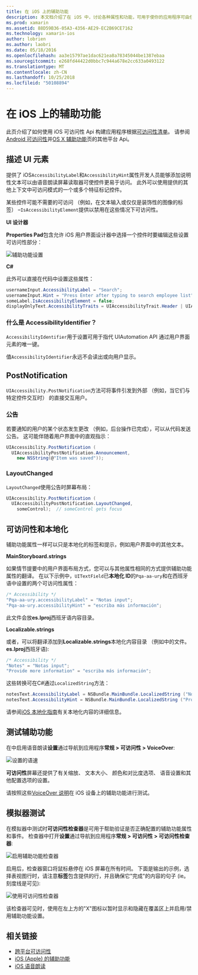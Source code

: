 ```yaml
---
title: 在 iOS 上的辅助功能
description: 本文档介绍了在 iOS 中，讨论各种属性和功能，可用于使你的应用程序可由任意数量的用户尽可能可访问性。
ms.prod: xamarin
ms.assetid: 88D59B36-05A3-4356-AE29-EC2B69CE7162
ms.technology: xamarin-ios
author: lobrien
ms.author: laobri
ms.date: 05/18/2016
ms.openlocfilehash: aa3e15797ae1dac621ea8a78345044be1387ebaa
ms.sourcegitcommit: e268fd44422d0bbc7c944a678e2cc633a0493122
ms.translationtype: MT
ms.contentlocale: zh-CN
ms.lasthandoff: 10/25/2018
ms.locfileid: "50108894"
---
```

# <a name="accessibility-on-ios"></a>在 iOS 上的辅助功能

此页介绍了如何使用 iOS 可访问性 Api 构建应用程序根据[可访问性清单](~/cross-platform/app-fundamentals/accessibility.md)。
请参阅[Android 可访问性](~/android/app-fundamentals/accessibility.md)并[OS X 辅助功能](~/mac/app-fundamentals/accessibility.md)页的其他平台 Api。

## <a name="describing-ui-elements"></a>描述 UI 元素

提供了 iOS`AccessibilityLabel`和`AccessibilityHint`属性开发人员能够添加说明性文本可以由语音朗读屏幕读取器可使控件更易于访问。 此外可以使用提供的其他上下文中可访问模式的一个或多个特征标记控件。

某些控件可能不需要的可访问 （例如，在文本输入或仅仅是装饰性的图像的标签） –`IsAccessibilityElement`提供以禁用在这些情况下可访问性。

**UI 设计器**

**Properties Pad**包含允许 iOS 用户界面设计器中选择一个控件时要编辑这些设置可访问性部分：

![](accessibility-images/ios-designer-sml.png "辅助功能设置")

**C#**

此外可以直接在代码中设置这些属性：

```csharp
usernameInput.AccessibilityLabel = "Search";
usernameInput.Hint = "Press Enter after typing to search employee list";
someLabel.IsAccessibilityElement = false;
displayOnlyText.AccessibilityTraits = UIAccessibilityTrait.Header | UIAccessibilityTrait.Selected;
```

### <a name="what-is-accessibilityidentifier"></a>什么是 AccessibilityIdentifier？

`AccessibilityIdentifier`用于设置可用于指代 UIAutomation API 通过用户界面元素的唯一键。

值`AccessibilityIdentifier`永远不会读出或向用户显示。

<a name="postnotification" />

## <a name="postnotification"></a>PostNotification

`UIAccessibility.PostNotification`方法可将事件引发到外部 （例如，当它们与特定控件交互时） 的直接交互用户。

### <a name="announcement"></a>公告

若要通知的用户的某个状态发生更改 （例如，后台操作已完成），可以从代码发送公告。 这可能伴随着用户界面中的直观指示：

```csharp
UIAccessibility.PostNotification (
  UIAccessibilityPostNotification.Announcement,
    new NSString(@"Item was saved"));
```

### <a name="layoutchanged"></a>LayoutChanged

`LayoutChanged`使用公告时屏幕布局：

```csharp
UIAccessibility.PostNotification (
  UIAccessibilityPostNotification.LayoutChanged,
    someControl);  // someControl gets focus
```


## <a name="accessibility-and-localization"></a>可访问性和本地化

辅助功能属性一样可以只是本地化的标签和提示，例如用户界面中的其他文本。

**MainStoryboard.strings**

如果情节提要中的用户界面布局方式，您可以与其他属性相同的方式提供辅助功能属性的翻译。 在以下示例中，`UITextField`已**本地化 ID**的`Pqa-aa-ury`和在西班牙语中设置的两个可访问性属性：

```csharp
/* Accessibility */
"Pqa-aa-ury.accessibilityLabel" = "Notas input";
"Pqa-aa-ury.accessibilityHint" = "escriba más información";
```

此文件会放**es.lproj**西班牙语内容目录。

**Localizable.strings**

或者，可以将翻译添加到**Localizable.strings**本地化内容目录 （例如中的文件。 **es.lproj**西班牙语):

```csharp
/* Accessibility */
"Notes" = "Notas input";
"Provide more information" = "escriba más información";
```

这些转换可在C#通过`LocalizedString`方法：

```csharp
notesText.AccessibilityLabel = NSBundle.MainBundle.LocalizedString ("Notes", "");
notesText.AccessibilityHint = NSBundle.MainBundle.LocalizedString ("Provide more information", "");
```

请参阅[iOS 本地化指南](~/ios/app-fundamentals/localization/index.md)有关本地化内容的详细信息。

<a name="testing" />

## <a name="testing-accessibility"></a>测试辅助功能

在中启用语音朗读**设置**通过导航到应用程序**常规 > 可访问性 > VoiceOver**:

![](accessibility-images/settings-sml.png "设置的语速")

**可访问性**屏幕还提供了有关缩放、 文本大小、 颜色和对比度选项、 语音设置和其他配置选项的设置。

请按照这些[VoiceOver 说明](https://developer.apple.com/library/ios/technotes/TestingAccessibilityOfiOSApps/TestAccessibilityonYourDevicewithVoiceOver/TestAccessibilityonYourDevicewithVoiceOver.html)在 iOS 设备上的辅助功能进行测试。


## <a name="simulator-testing"></a>模拟器测试

在模拟器中测试时**可访问性检查器**是可用于帮助验证是否正确配置的辅助功能属性和事件。 检查器中打开**设置**通过导航到应用程序**常规 > 可访问性 > 可访问性检查器**:

![](accessibility-images/settings-inspector-sml.png "启用辅助功能检查器")

启用后，检查器窗口将鼠标悬停在 iOS 屏幕在所有时间。
下面是输出的示例，选择表视图行时，请注意**标签**包含提供的行，并且确保它"完成"的内容的句子 (ie。 刻度线是可见):

![](accessibility-images/tableview-a11y-sml.png "使用可访问性检查器")

该检查器可见时，使用在左上方的"X"图标以暂时显示和隐藏在覆盖区上并启用/禁用辅助功能设置。



## <a name="related-links"></a>相关链接

- [跨平台可访问性](~/cross-platform/app-fundamentals/accessibility.md)
- [iOS (Apple) 的辅助功能](https://developer.apple.com/library/ios/documentation/UserExperience/Conceptual/iPhoneAccessibility/Accessibility_on_iPhone/Accessibility_on_iPhone.html)
- [iOS 语音朗读](http://www.apple.com/accessibility/ios/voiceover/)
